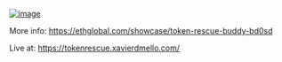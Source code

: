 [![image](https://github.com/user-attachments/assets/6cac8010-9fb2-4238-8840-23d95e551991)](https://ethglobal.com/showcase/token-rescue-buddy-bd0sd)

More info: https://ethglobal.com/showcase/token-rescue-buddy-bd0sd

Live at: https://tokenrescue.xavierdmello.com/
